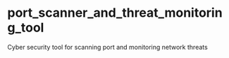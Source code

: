 # port_scanner_and_threat_monitoring_tool
Cyber security tool for scanning port and monitoring network threats
